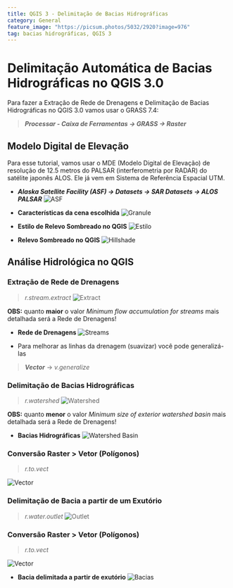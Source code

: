 ```yaml
---
title: QGIS 3 - Delimitação de Bacias Hidrográficas
category: General
feature_image: "https://picsum.photos/5032/2920?image=976"
tag: bacias hidrográficas, QGIS 3
---
```

# Delimitação Automática de Bacias Hidrográficas no QGIS 3.0
Para fazer a Extração de Rede de Drenagens e Delimitação de Bacias Hidrográficas no QGIS 3.0 vamos usar o GRASS 7.4:
> ***Processar - Caixa de Ferramentas -> GRASS -> Raster***

## Modelo Digital de Elevação
Para esse tutorial, vamos usar o MDE (Modelo Digital de Elevação) de resolução de 12.5 metros do PALSAR (interferometria por RADAR) do satélite japonês ALOS. Ele já vem em Sistema de Referência Espacial UTM.

- ***Alaska Satellite Facility (ASF) -> Datasets -> SAR Datasets -> ALOS PALSAR***
![ASF](https://github.com/geosaber/r4geo/raw/gh-pages/img/ALOS_PALSAR_ASF.png)

- **Características da cena escolhida**
![Granule](https://github.com/geosaber/r4geo/raw/gh-pages/img/ALOS_PALSAR.png)

- **Estilo de Relevo Sombreado no QGIS**
![Estilo](https://github.com/geosaber/r4geo/raw/gh-pages/img/ALOS_Estilo.png)

- **Relevo Sombreado no QGIS**
![Hillshade](https://github.com/geosaber/r4geo/raw/gh-pages/img/ALOS_Hillshade.png)

## Análise Hidrológica no QGIS

### Extração de Rede de Drenagens
> *r.stream.extract*
![Extract](https://github.com/geosaber/r4geo/raw/gh-pages/img/ALOS_r_stream.extract.png)

**OBS:** quanto **maior** o valor *Minimum flow accumulation for streams* mais detalhada será a Rede de Drenagens!

- **Rede de Drenagens**
![Streams](https://github.com/geosaber/r4geo/raw/gh-pages/img/ALOS_unique_stream.png)

- Para melhorar as linhas da drenagem (suavizar) você pode generalizá-las
> ***Vector*** -> *v.generalize*  

### Delimitação de Bacias Hidrográficas
> *r.watershed*
![Watershed](https://github.com/geosaber/r4geo/raw/gh-pages/img/ALOS_r_watershed.png)

**OBS:** quanto **menor** o valor *Minimum size of exterior watershed basin* mais detalhada será a Rede de Drenagens!

- **Bacias Hidrográficas**
![Watershed Basin](https://github.com/geosaber/r4geo/raw/gh-pages/img/ALOS_watershed_basin.png)

### Conversão Raster > Vetor (Polígonos)
> *r.to.vect*

![Vector](https://github.com/geosaber/r4geo/raw/gh-pages/img/ALOS_r_to_vect_watershed_basin.png)

### Delimitação de Bacia a partir de um Exutório
> *r.water.outlet*
![Outlet](https://github.com/geosaber/r4geo/raw/gh-pages/img/ALOS_r_water_outlet.png)

### Conversão Raster > Vetor (Polígonos)
> *r.to.vect*

![Vector](https://github.com/geosaber/r4geo/raw/gh-pages/img/ALOS_r_to_vect_basin.png)

- **Bacia delimitada a partir de exutório**
![Bacias](https://github.com/geosaber/r4geo/raw/gh-pages/img/ALOS_basin_outlet.png)
